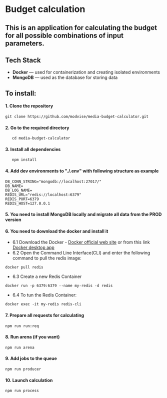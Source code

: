 # Budget calculation

## This is an application for calculating the budget for all possible combinations of input parameters.

## Tech Stack

- **Docker** — used for containerization and creating isolated environments
- **MongoDB** — used as the database for storing data

## To install:

#### 1. Clone the repository

```
git clone https://github.com/modvise/media-budget-calculator.git
```

#### 2. Go to the required directory

```
   cd media-budget-calculator
```

#### 3. Install all dependencies

```
   npm install
```

#### 4. Add dev environments to "**./.env**" with following structure as example

```
DB_CONN_STRING="mongodb://localhost:27017/"
DB_NAME=
DB_LOG_NAME=
REDIS_URL="redis://localhost:6379"
REDIS_PORT=6379
REDIS_HOST=127.0.0.1
```

#### 5. You need to install MongoDB locally and migrate all data from the PROD version

#### 6. You need to download the docker and install it

- 6.1 Download the Docker - [Docker official web site](https://www.docker.com/products/docker-desktop/) or from this link [Docker desktop app](https://desktop.docker.com/win/main/amd64/Docker%20Desktop%20Installer.exe?utm_source=docker&utm_medium=webreferral&utm_campaign=dd-smartbutton&utm_location=module)
- 6.2 Open the Command Line Interface(CLI) and enter the following command to pull the redis image:

```
docker pull redis
```

- 6.3 Create a new Redis Container

```
docker run -p 6379:6379 --name my-redis -d redis
```

- 6.4 To tun the Redis Container:

```
docker exec -it my-redis redis-cli
```

#### 7. Prepare all requests for calculating

```
npm run run:req
```

#### 8. Run arena (if you want)

```
npm run arena
```

#### 9. Add jobs to the queue

```
npm run producer
```

#### 10. Launch calculation

```
npm run process
```
